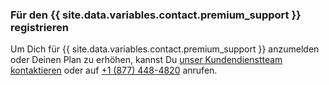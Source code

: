 
### Für den {{ site.data.variables.contact.premium_support }} registrieren

Um Dich für {{ site.data.variables.contact.premium_support }} anzumelden oder Deinen Plan zu erhöhen, kannst Du [unser Kundendienstteam kontaktieren](https://enterprise.github.com/contact) oder auf [+1 (877) 448-4820](tel:+1-877-448-4820) anrufen.
